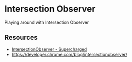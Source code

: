 # Intersection Observer

Playing around with Intersection Observer

## Resources

- [IntersectionObserver - Supercharged](https://www.youtube.com/watch?v=kW_atFXMG98)
- https://developer.chrome.com/blog/intersectionobserver/
